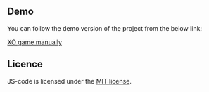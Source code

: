 ## Demo

You can follow the demo version of the project from the below link:

[XO game manually](https://amin-norollah.github.io/JS-code/Games/XO-manual)

## Licence

JS-code is licensed under the [MIT license](https://opensource.org/licenses/MIT).
